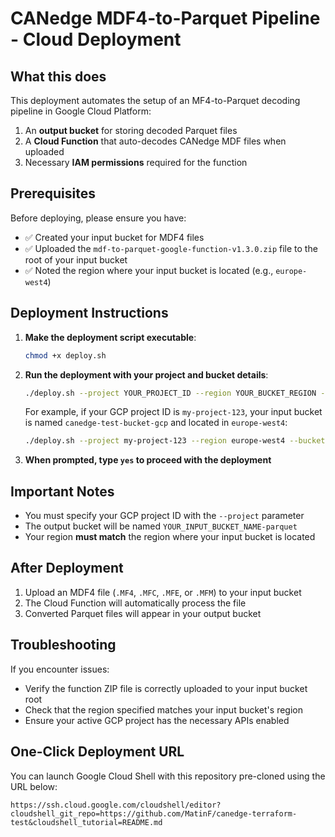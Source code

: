 # CANedge MDF4-to-Parquet Pipeline - Cloud Deployment

## What this does

This deployment automates the setup of an MF4-to-Parquet decoding pipeline in Google Cloud Platform:

1. An **output bucket** for storing decoded Parquet files
2. A **Cloud Function** that auto-decodes CANedge MDF files when uploaded
3. Necessary **IAM permissions** required for the function

## Prerequisites

Before deploying, please ensure you have:

- ✅ Created your input bucket for MDF4 files
- ✅ Uploaded the `mdf-to-parquet-google-function-v1.3.0.zip` file to the root of your input bucket
- ✅ Noted the region where your input bucket is located (e.g., `europe-west4`)

## Deployment Instructions

1. **Make the deployment script executable**:

   ```bash
   chmod +x deploy.sh
   ```

2. **Run the deployment with your project and bucket details**:

   ```bash
   ./deploy.sh --project YOUR_PROJECT_ID --region YOUR_BUCKET_REGION --bucket YOUR_INPUT_BUCKET_NAME
   ```

   For example, if your GCP project ID is `my-project-123`, your input bucket is named `canedge-test-bucket-gcp` and located in `europe-west4`:

   ```bash
   ./deploy.sh --project my-project-123 --region europe-west4 --bucket canedge-test-bucket-gcp
   ```

3. **When prompted, type `yes` to proceed with the deployment**

## Important Notes

- You must specify your GCP project ID with the `--project` parameter
- The output bucket will be named `YOUR_INPUT_BUCKET_NAME-parquet`
- Your region **must match** the region where your input bucket is located

## After Deployment

1. Upload an MDF4 file (`.MF4`, `.MFC`, `.MFE`, or `.MFM`) to your input bucket
2. The Cloud Function will automatically process the file
3. Converted Parquet files will appear in your output bucket

## Troubleshooting

If you encounter issues:

- Verify the function ZIP file is correctly uploaded to your input bucket root
- Check that the region specified matches your input bucket's region
- Ensure your active GCP project has the necessary APIs enabled

## One-Click Deployment URL

You can launch Google Cloud Shell with this repository pre-cloned using the URL below:

```
https://ssh.cloud.google.com/cloudshell/editor?cloudshell_git_repo=https://github.com/MatinF/canedge-terraform-test&cloudshell_tutorial=README.md
```